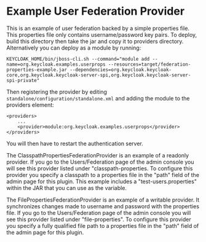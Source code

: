 Example User Federation Provider
===================================================

This is an example of user federation backed by a simple properties file.  This properties file only contains username/password
key pairs.  To deploy, build this directory then take the jar and copy it to providers directory. Alternatively you can deploy as a module by running:

    KEYCLOAK_HOME/bin/jboss-cli.sh --command="module add --name=org.keycloak.examples.userprops --resources=target/federation-properties-example.jar --dependencies=org.keycloak.keycloak-core,org.keycloak.keycloak-server-spi,org.keycloak.keycloak-server-spi-private"

Then registering the provider by editing `standalone/configuration/standalone.xml` and adding the module to the providers element:

    <providers>
        ...
        <provider>module:org.keycloak.examples.userprops</provider>
    </providers>
  
You will then have to restart the authentication server.

The ClasspathPropertiesFederationProvider is an example of a readonly provider.  If you go to the Users/Federation
  page of the admin console you will see this provider listed under "classpath-properties.  To configure this provider you 
specify a classpath to a properties file in the "path" field of the admin page for this plugin.  This example includes
a "test-users.properties" within the JAR that you can use as the variable.
  
The FilePropertiesFederationProvider is an example of a writable provider.  It synchronizes changes made to
username and password with the properties file.  If you go to the Users/Federation page of the admin console you will 
see this provider listed under "file-properties".  To configure this provider you specify a fully qualified file path to 
a properties file in the "path" field of the admin page for this plugin.  
